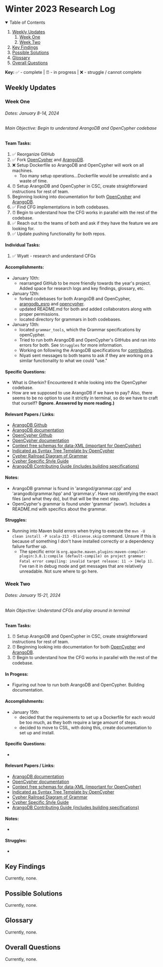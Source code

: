 <!-- 
✅ - complete
⏰ - in progress
❌ - struggle / cannot complete
-->

# Winter 2023 Research Log

<!-- TABLE OF CONTENTS -->
<details open="open">
  <summary>Table of Contents</summary>
  <ol>
    <li>
      <a href="#weekly-updates">Weekly Updates</a>
      <ol>
        <li><a href="#week-one">Week One</a></li>
        <li><a href="#week-two">Week Two</a></li>
      </ol>
    </li>
    <li><a href="#key-findings">Key Findings</a></li>
    <li><a href="#possible-solutions">Possible Solutions</a></li>
    <li><a href="#glossary">Glossary</a></li>
    <li><a href="#overall-questions">Overall Questions</a></li>
  </ol>
</details>

**Key:**
✅ - complete | ⏰ - in progress | ❌ - struggle / cannot complete
<!-- Weekly Updates -->
## Weekly Updates
### Week One

###### *Dates:* January 8-14, 2024

###### *Main Objective:* Begin to understand ArangoDB and OpenCypher codebase

#### Team Tasks:
1. ✅ Reorganize GitHub
2. ✅ Fork [OpenCypher](https://github.com/opencypher/openCypher) and [ArangoDB](https://github.com/arangodb/arangodb).
3. ❌ Setup Dockerfile so ArangoDB and OpenCypher will work on all machines. 
    - Too many setup operations...Dockerfile would be unrealistic and a waste of time.
4. ⏰ Setup ArangoDB and OpenCypher in CSC, create straightforward instructions for rest of team.
5. Beginning looking into documentation for both [OpenCypher](https://s3.amazonaws.com/artifacts.opencypher.org/openCypher9.pdf) and [ArangoDB](https://docs.arangodb.com/3.11/aql/). 
6. ✅ Find CFG implementations in both codebases. 
7. ⏰ Begin to understand how the CFG works in parallel with the rest of the codebase.
8. ✅ Reach out to the teams of both and ask if they have the feature we are looking for. 
8. ✅ Update pushing functionality for both repos.

#### Individual Tasks:
1. ✅ Wyatt - research and understand CFGs

#### Accomplishments:
- January 10th: 
  - rearranged GitHub to be more friendly towards the year's project. Added space for research logs and key findings, glossary, etc.
- January 12th: 
  - forked codebases for both ArangoDB and OpenCypher, [arangodb_esrp](https://github.com/wrcorcoran/arangodb_ersp) and [opencypher](https://github.com/wrcorcoran/openCypher_ersp).
  - updated README.md for both and added collaborators along with proper permissions.
  - located directory for grammars in both codebases.
- January 13th:
  - located ```grammar_tools```, which the Grammar specifications by openCypher. 
  - Tried to run both ArangoDB and OpenCypher's GitHubs and ran into errors for both. See ```Struggles``` for more information.
  - Working on following the ArangoDB specifications for [contributing](https://github.com/arangodb/arangodb/blob/devel/CONTRIBUTING.md#building).
  - Niyati sent messages to both teams to ask if they are working on a similar functionality to what we could "use."

#### Specific Questions:
- What is Gherkin? Encountered it while looking into the OpenCypher codebase.
- How are we supposed to use ArangoDB if we have to pay? Also, there seems to be no option to use it strictly in terminal, so do we have to craft that ourself? **(Ignore. Answered by more reading.)**

#### Relevant Papers / Links:
- [ArangoDB Github](https://github.com/arangodb/arangodb)
- [ArangoDB documentation](https://docs.arangodb.com/3.11/aql/)
- [OpenCypher Github](https://github.com/opencypher/openCypher)
- [OpenCypher documentation](https://s3.amazonaws.com/artifacts.opencypher.org/openCypher9.pdf)
- [Context free schemas for data-XML (important for OpenCypher)](https://www.w3.org/People/Bos/Schema/schemas)
- [Indicated as Syntax Tree Template by OpenCypher](https://www.w3.org/2001/XMLSchema)
- [Cypher Railroad Diagram of Grammar](https://s3.amazonaws.com/artifacts.opencypher.org/M23/railroad/Cypher.html)
- [Cypher Specific Style Guide](https://s3.amazonaws.com/artifacts.opencypher.org/M23/docs/style-guide.pdf)
- [ArangoDB Contributing Guide (includes building specifications)](https://github.com/arangodb/arangodb/blob/devel/CONTRIBUTING.md#building)

#### Notes:
- ArangoDB grammar is found in 'arangod/grammar.cpp' and 'arangodb/grammar.hpp' and 'grammar.y'. Have not identifying the exact files (and what they do), but that will be the next step.
- OpenCypher's grammar is found under 'grammar' (wow!). Includes a README.md with specifics about the grammar.

#### Struggles:
- Running into Maven build errors when trying to execute the ```mvn -U clean install -P scala-213 -Dlicense.skip``` command. Unsure if this is because of something I don't have installed correctly or a dependency failure further up.
  - The specific error is ```org.apache.maven.plugins:maven-compiler-plugin:3.8.1:compile (default-compile) on project grammar: Fatal error compiling: invalid target release: 11 -> [Help 1]```. I've ran it in debug mode and get messages that are relatively unreadable. Not sure where to go here.

### Week Two

###### *Dates:* January 15-21, 2024

###### *Main Objective:* Understand CFGs and play around in terminal

#### Team Tasks:
1. ⏰ Setup ArangoDB and OpenCypher in CSC, create straightforward instructions for rest of team.
2. ⏰ Beginning looking into documentation for both [OpenCypher](https://s3.amazonaws.com/artifacts.opencypher.org/openCypher9.pdf) and [ArangoDB](https://docs.arangodb.com/3.11/aql/). 
3. ⏰ Begin to understand how the CFG works in parallel with the rest of the codebase.

#### In Progess:
- Figuring out how to run both ArangoDB and OpenCypher. Building documentation. 

#### Accomplishments:
- January 15th:
  - decided that the requirements to set up a Dockerfile for each would be too much, as they both require a large amount of steps.
  - decided to move to CSIL, with doing this, create documentation to set up and install. 

#### Specific Questions:
- 

#### Relevant Papers / Links:
- [ArangoDB documentation](https://docs.arangodb.com/3.11/aql/)
- [OpenCypher documentation](https://s3.amazonaws.com/artifacts.opencypher.org/openCypher9.pdf)
- [Context free schemas for data-XML (important for OpenCypher)](https://www.w3.org/People/Bos/Schema/schemas)
- [Indicated as Syntax Tree Template by OpenCypher](https://www.w3.org/2001/XMLSchema)
- [Cypher Railroad Diagram of Grammar](https://s3.amazonaws.com/artifacts.opencypher.org/M23/railroad/Cypher.html)
- [Cypher Specific Style Guide](https://s3.amazonaws.com/artifacts.opencypher.org/M23/docs/style-guide.pdf)
- [ArangoDB Contributing Guide (includes building specifications)](https://github.com/arangodb/arangodb/blob/devel/CONTRIBUTING.md#building)

#### Notes:
- 

#### Struggles:
- 

<!-- Key Findings -->
## Key Findings
Currently, none.

<!-- Possible Solutions -->
## Possible Solutions
Currently, none.

<!-- Glossary -->
## Glossary
Currently, none.

<!-- Questions -->
## Overall Questions
Currently, none.